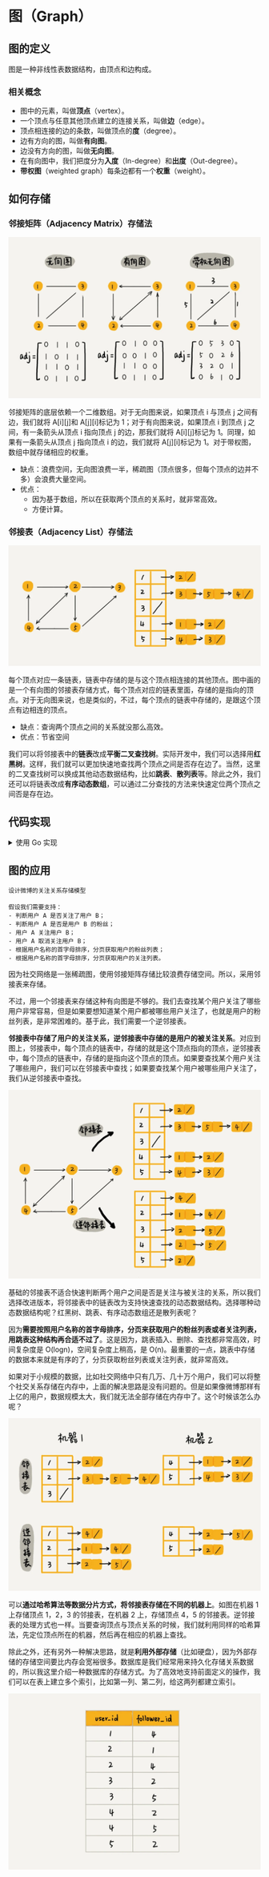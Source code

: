 # 图（Graph）

## 图的定义

图是一种非线性表数据结构，由顶点和边构成。

### 相关概念

- 图中的元素，叫做**顶点**（vertex）。
- 一个顶点与任意其他顶点建立的连接关系，叫做**边**（edge）。
- 顶点相连接的边的条数，叫做顶点的**度**（degree）。
- 边有方向的图，叫做**有向图**。
- 边没有方向的图，叫做**无向图**。
- 在有向图中，我们把度分为**入度**（In-degree）和**出度**（Out-degree）。
- **带权图**（weighted graph）每条边都有一个**权重**（weight）。

## 如何存储

### 邻接矩阵（Adjacency Matrix）存储法

![邻接矩阵存储法](../static/graph_adjacency_matrix.webp)

邻接矩阵的底层依赖一个二维数组。对于无向图来说，如果顶点 i 与顶点 j 之间有边，我们就将 A[i][j]和 A[j][i]标记为 1；对于有向图来说，如果顶点 i 到顶点 j 之间，有一条箭头从顶点 i 指向顶点 j 的边，那我们就将 A[i][j]标记为 1。同理，如果有一条箭头从顶点 j 指向顶点 i 的边，我们就将 A[j][i]标记为 1。对于带权图，数组中就存储相应的权重。

- 缺点：浪费空间，无向图浪费一半，稀疏图（顶点很多，但每个顶点的边并不多）会浪费大量空间。
- 优点：
    - 因为基于数组，所以在获取两个顶点的关系时，就非常高效。
    - 方便计算。

### 邻接表（Adjacency List）存储法

![邻接表存储法](../static/graph_adjacency_list.webp)

每个顶点对应一条链表，链表中存储的是与这个顶点相连接的其他顶点。图中画的是一个有向图的邻接表存储方式，每个顶点对应的链表里面，存储的是指向的顶点。对于无向图来说，也是类似的，不过，每个顶点的链表中存储的，是跟这个顶点有边相连的顶点。

- 缺点：查询两个顶点之间的关系就没那么高效。
- 优点：节省空间

我们可以将邻接表中的**链表**改成**平衡二叉查找树**。实际开发中，我们可以选择用**红黑树**。这样，我们就可以更加快速地查找两个顶点之间是否存在边了。当然，这里的二叉查找树可以换成其他动态数据结构，比如**跳表**、**散列表**等。除此之外，我们还可以将链表改成**有序动态数组**，可以通过二分查找的方法来快速定位两个顶点之间否是存在边。

## 代码实现

<details>
<summary>使用 Go 实现</summary>

```go
// Graph represents a adjacency list graph
type Graph struct {
    vertices []*Vertex
}

// Vertex represents a graph vertex
type Vertex struct {
    key      int
    adjacent []*Vertex
}

// AddVertex adds a Vertex to the Graph
func (g *Graph) AddVertex(k int) error {
    if contains(g.vertices, k) {
        return fmt.Errorf("vertex %v not added because it is an existing key", k)
    }
    g.vertices = append(g.vertices, &Vertex{key: k})
    return nil
}

// AddEdge adds an edge to the graph
func (g *Graph) AddEdge(from, to int) error {
    // get vertex
    fromVertex := g.getVertex(from)
    toVertex := g.getVertex(to)
    // check error
    if fromVertex == nil || toVertex == nil {
        return fmt.Errorf("invalid edge (%v-->%v)", from, to)
    }
    // add edge
    if contains(fromVertex.adjacent, to) {
        return fmt.Errorf("existing edge (%v-->%v) ", from, to)
    }
    fromVertex.adjacent = append(fromVertex.adjacent, toVertex)
    return nil
}

// getVertex
// todo 可以优化查找方式
func (g *Graph) getVertex(k int) *Vertex {
    for i, v := range g.vertices {
        if v.key == k {
            return g.vertices[i]
        }
    }
    return nil
}

// contains
func contains(s []*Vertex, k int) bool {
    for _, v := range s {
        if k == v.key {
            return true
        }
    }
    return false
}

// Print will print the adjacent list for each vertex of the graph
func (g *Graph) Print() {
    for _, v := range g.vertices {
        fmt.Printf("\nVertex %v : ", v.key)
        for _, v := range v.adjacent {
            fmt.Printf(" %v ", v.key)
        }
    }
    fmt.Println()
}
```
</details>

## 图的应用

```
设计微博的关注关系存储模型

假设我们需要支持：
- 判断用户 A 是否关注了用户 B；
- 判断用户 A 是否是用户 B 的粉丝；
- 用户 A 关注用户 B；
- 用户 A 取消关注用户 B；
- 根据用户名称的首字母排序，分页获取用户的粉丝列表；
- 根据用户名称的首字母排序，分页获取用户的关注列表。
```
因为社交网络是一张稀疏图，使用邻接矩阵存储比较浪费存储空间。所以，采用邻接表来存储。

不过，用一个邻接表来存储这种有向图是不够的。我们去查找某个用户关注了哪些用户非常容易，但是如果要想知道某个用户都被哪些用户关注了，也就是用户的粉丝列表，是非常困难的。基于此，我们需要一个逆邻接表。

**邻接表中存储了用户的关注关系，逆邻接表中存储的是用户的被关注关系**。对应到图上，邻接表中，每个顶点的链表中，存储的就是这个顶点指向的顶点，逆邻接表中，每个顶点的链表中，存储的是指向这个顶点的顶点。如果要查找某个用户关注了哪些用户，我们可以在邻接表中查找；如果要查找某个用户被哪些用户关注了，我们从逆邻接表中查找。

![两个邻接表](../static/graph_eg_2list.webp)

基础的邻接表不适合快速判断两个用户之间是否是关注与被关注的关系，所以我们选择改进版本，将邻接表中的链表改为支持快速查找的动态数据结构。选择哪种动态数据结构呢？红黑树、跳表、有序动态数组还是散列表呢？

因为**需要按照用户名称的首字母排序，分页来获取用户的粉丝列表或者关注列表，用跳表这种结构再合适不过了**。这是因为，跳表插入、删除、查找都非常高效，时间复杂度是 O(logn)，空间复杂度上稍高，是 O(n)。最重要的一点，跳表中存储的数据本来就是有序的了，分页获取粉丝列表或关注列表，就非常高效。

如果对于小规模的数据，比如社交网络中只有几万、几十万个用户，我们可以将整个社交关系存储在内存中，上面的解决思路是没有问题的。但是如果像微博那样有上亿的用户，数据规模太大，我们就无法全部存储在内存中了。这个时候该怎么办呢？

![分区](../static/graph_eg_partitioning.webp)

可以**通过哈希算法等数据分片方式，将邻接表存储在不同的机器上**。如图在机器 1 上存储顶点 1，2，3 的邻接表，在机器 2 上，存储顶点 4，5 的邻接表。逆邻接表的处理方式也一样。当要查询顶点与顶点关系的时候，我们就利用同样的哈希算法，先定位顶点所在的机器，然后再在相应的机器上查找。

除此之外，还有另外一种解决思路，就是**利用外部存储**（比如硬盘），因为外部存储的存储空间要比内存会宽裕很多。数据库是我们经常用来持久化存储关系数据的，所以我这里介绍一种数据库的存储方式。为了高效地支持前面定义的操作，我们可以在表上建立多个索引，比如第一列、第二列，给这两列都建立索引。

![数据表](../static/graph_eg_table.webp)
